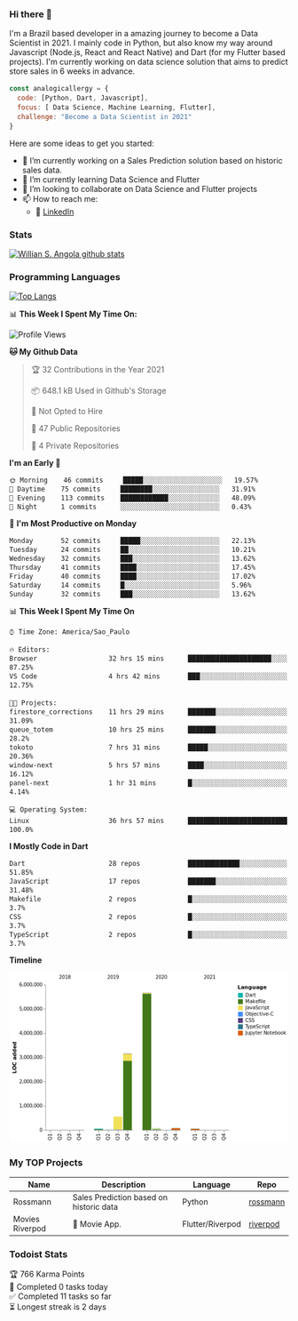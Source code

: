 ### Hi there 👋

I'm a Brazil based developer in a amazing journey to become a Data Scientist in 2021. I mainly code in Python, but also know my way around Javascript (Node.js, React and React Native) and Dart (for my Flutter based projects). I'm currently working on data science solution that aims to predict store sales in 6 weeks in advance.

```javascript
const analogicallergy = {
  code: [Python, Dart, Javascript],
  focus: [ Data Science, Machine Learning, Flutter],
  challenge: "Become a Data Scientist in 2021"
}
```

Here are some ideas to get you started:

- 🔭 I’m currently working on a Sales Prediction solution based on historic sales data.
- 🌱 I’m currently learning Data Science and Flutter
- 👯 I’m looking to collaborate on Data Science and Flutter projects
- 📫 How to reach me:
  - :office: [LinkedIn](https://www.linkedin.com/in/wsabsi/)

### Stats

[![Willian S. Angola github stats](https://github-readme-stats.vercel.app/api?username=analogicallergy&count_private=true&show_icons=true&theme=radical&hide_rank=false)](https://github.com/anuraghazra/github-readme-stats)

### Programming Languages

[![Top Langs](https://github-readme-stats.vercel.app/api/top-langs/?username=analogicallergy)](https://github.com/analogicallergy/github-readme-stats)

📊 **This Week I Spent My Time On:**

<!--START_SECTION:waka-->
![Profile Views](http://img.shields.io/badge/Profile%20Views-0-blue)

**🐱 My Github Data** 

> 🏆 32 Contributions in the Year 2021
 > 
> 📦 648.1 kB Used in Github's Storage 
 > 
> 🚫 Not Opted to Hire
 > 
> 📜 47 Public Repositories 
 > 
> 🔑 4 Private Repositories  
 > 
**I'm an Early 🐤** 

```text
🌞 Morning    46 commits     █████░░░░░░░░░░░░░░░░░░░░   19.57% 
🌆 Daytime    75 commits     ████████░░░░░░░░░░░░░░░░░   31.91% 
🌃 Evening    113 commits    ████████████░░░░░░░░░░░░░   48.09% 
🌙 Night      1 commits      ░░░░░░░░░░░░░░░░░░░░░░░░░   0.43%

```
📅 **I'm Most Productive on Monday** 

```text
Monday       52 commits     █████░░░░░░░░░░░░░░░░░░░░   22.13% 
Tuesday      24 commits     ██░░░░░░░░░░░░░░░░░░░░░░░   10.21% 
Wednesday    32 commits     ███░░░░░░░░░░░░░░░░░░░░░░   13.62% 
Thursday     41 commits     ████░░░░░░░░░░░░░░░░░░░░░   17.45% 
Friday       40 commits     ████░░░░░░░░░░░░░░░░░░░░░   17.02% 
Saturday     14 commits     █░░░░░░░░░░░░░░░░░░░░░░░░   5.96% 
Sunday       32 commits     ███░░░░░░░░░░░░░░░░░░░░░░   13.62%

```


📊 **This Week I Spent My Time On** 

```text
⌚︎ Time Zone: America/Sao_Paulo

🔥 Editors: 
Browser                  32 hrs 15 mins      █████████████████████░░░░   87.25% 
VS Code                  4 hrs 42 mins       ███░░░░░░░░░░░░░░░░░░░░░░   12.75%

🐱‍💻 Projects: 
firestore_corrections    11 hrs 29 mins      ███████░░░░░░░░░░░░░░░░░░   31.09% 
queue_totem              10 hrs 25 mins      ███████░░░░░░░░░░░░░░░░░░   28.2% 
tokoto                   7 hrs 31 mins       █████░░░░░░░░░░░░░░░░░░░░   20.36% 
window-next              5 hrs 57 mins       ████░░░░░░░░░░░░░░░░░░░░░   16.12% 
panel-next               1 hr 31 mins        █░░░░░░░░░░░░░░░░░░░░░░░░   4.14%

💻 Operating System: 
Linux                    36 hrs 57 mins      █████████████████████████   100.0%

```

**I Mostly Code in Dart** 

```text
Dart                     28 repos            █████████████░░░░░░░░░░░░   51.85% 
JavaScript               17 repos            ███████░░░░░░░░░░░░░░░░░░   31.48% 
Makefile                 2 repos             █░░░░░░░░░░░░░░░░░░░░░░░░   3.7% 
CSS                      2 repos             █░░░░░░░░░░░░░░░░░░░░░░░░   3.7% 
TypeScript               2 repos             █░░░░░░░░░░░░░░░░░░░░░░░░   3.7%

```


**Timeline**

![Chart not found](https://raw.githubusercontent.com/AnalogicAllergy/AnalogicAllergy/main/charts/bar_graph.png) 


<!--END_SECTION:waka-->

### My TOP Projects

| Name            | Description                             | Language         | Repo                                                           |
| --------------- | --------------------------------------- | ---------------- | -------------------------------------------------------------- |
| Rossmann        | Sales Prediction based on historic data | Python           | [rossmann](https://github.com/AnalogicAllergy/data_science)    |
| Movies Riverpod | 🍕 Movie App.                           | Flutter/Riverpod | [riverpod](https://github.com/AnalogicAllergy/movies_riverpod) |

### Todoist Stats

<!-- TODO-IST:START -->
🏆  766 Karma Points           
🌸  Completed 0 tasks today           
✅  Completed 11 tasks so far           
⏳  Longest streak is 2 days
<!-- TODO-IST:END -->
